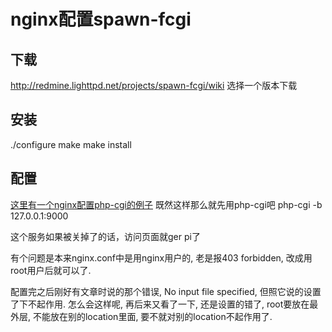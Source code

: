 #  nginx配置spawn-fcgi

## 下载
http://redmine.lighttpd.net/projects/spawn-fcgi/wiki
选择一个版本下载

## 安装
./configure
make
make install

## 配置
[这里有一个nginx配置php-cgi的例子](http://wiki.nginx.org/PHPFcgiExampleOld)
既然这样那么就先用php-cgi吧
php-cgi -b 127.0.0.1:9000

这个服务如果被关掉了的话，访问页面就ger pi了


有个问题是本来nginx.conf中是用nginx用户的, 老是报403 forbidden, 改成用root用户后就可以了.

配置完之后刚好有文章时说的那个错误, No input file specified, 但照它说的设置了下不起作用. 
怎么会这样呢, 再后来又看了一下, 还是设置的错了, root要放在最外层, 不能放在别的location里面, 要不就对别的location不起作用了.

